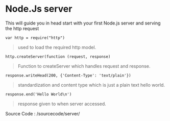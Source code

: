 # Node.Js server
This will guide you in head start with your first Node.js server and serving the http request

``` var http = require("http")  ```
> used to load the required http model.

``` http.createServer(function (request, response)  ```
>Function to createServer which handles request and response.

``` response.writeHead(200, {'Content-Type': 'text/plain'}) ```
> standardization and content type which is just a plain text hello world.

``` response.end('Hello World\n')  ```
> response given to when server accessed.

Source Code : /sourcecode/server/
